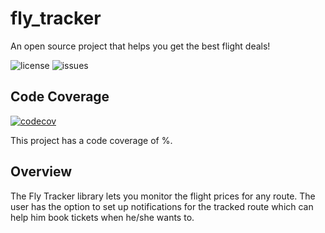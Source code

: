# fly_tracker
An open source project that helps you get the best flight deals!

![license](https://img.shields.io/github/license/Ritik3111/fly_tracker)
![issues](https://img.shields.io/github/issues/Ritik3111/fly_tracker)

## Code Coverage

[![codecov](https://codecov.io/gh/Ritik3111/fly-tracker/branch/main/graph/badge.svg)](https://codecov.io/gh/Ritik3111/fly-tracker)

This project has a code coverage of <coverage>%.


## Overview

The Fly Tracker library lets you monitor the flight prices for any route.
The user has the option to set up notifications for the tracked route which can help him book tickets when he/she wants to.



